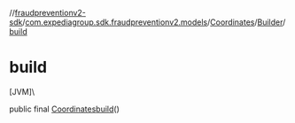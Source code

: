 //[fraudpreventionv2-sdk](../../../../index.md)/[com.expediagroup.sdk.fraudpreventionv2.models](../../index.md)/[Coordinates](../index.md)/[Builder](index.md)/[build](build.md)

# build

[JVM]\

public final [Coordinates](../index.md)[build](build.md)()
